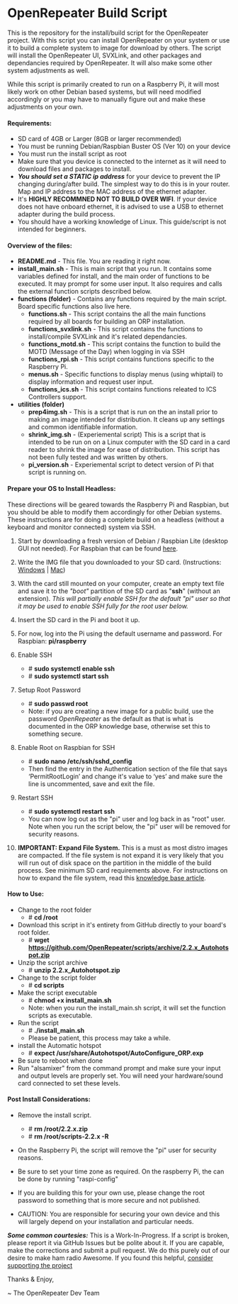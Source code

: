 OpenRepeater Build Script
=======
This is the repository for the install/build script for the OpenRepeater project. With this script you can install OpenRepeater on your system or use it to build a complete system to image for download by others. The script will install the OpenRepeater UI, SVXLink, and other packages and dependancies required by OpenRepeater. It will also make some other system adjustments as well.

While this script is primarily created to run on a Raspberry Pi, it will most likely work on other Debian based systems, but will need modified accordingly or you may have to manually figure out and make these adjustments on your own. 

#### Requirements: 
* SD card of 4GB or Larger (8GB or larger recommended)
* You must be running Debian/Raspbian Buster OS (Ver 10) on your device
* You must run the install script as root
* Make sure that you device is connected to the internet as it will need to download files and packages to install.
* ***You should set a STATIC ip address*** for your device to prevent the IP changing during/after build. The simplest way to do this is in your router. Map and IP address to the MAC address of the ethernet adapter. 
* It's **HIGHLY RECOMMNED NOT TO BUILD OVER WIFI**. If your device does not have onboard ethernet, it is advised to use a USB to ethernet adapter during the build process.
* You should have a working knowledge of Linux. This guide/script is not intended for beginners.

#### Overview of the files:
* **README.md** - This file. You are reading it right now.
* **install_main.sh** - This is main script that you run. It contains some variables defined for install, and the main order of functions to be executed. It may prompt for some user input. It also requires and calls the external function scripts described below.
* **functions (folder)** - Contains any functions required by the main script. Board specific functions also live here.
	* **functions.sh** - This script contains the all the main functions required by all boards for building an ORP installation.
	*  **functions_svxlink.sh** - This script contains the functions to install/compile SVXLink and it's related dependancies.
	*  **functions_motd.sh** - This script contains the function to build the MOTD (Message of the Day) when logging in via SSH
	* **functions_rpi.sh** - This script contains functions specific to the Raspberry Pi.
	* **menus.sh** - Specific functions to display menus (using whiptail) to display information and request user input.
	* **functions_ics.sh** - This script contains functions releated to ICS Controllers support.
* **utilities (folder)**
	* **prep4img.sh** - This is a script that is run on the an install prior to making an image intended for distribution. It cleans up any settings and common identifiable information. 
	* **shrink_img.sh** - (Experiemental script) This is a script that is intended to be run on on a Linux computer with the SD card in a card reader to shrink the image for ease of distribution. This script has not been fully tested and was written by others. 
	* **pi_version.sh** - Experiemental script to detect version of Pi that script is running on.

#### Prepare your OS to Install Headless:
These directions will be geared towards the Raspberry Pi and Raspbian, but you should be able to modify them accordingly for other Debian systems. These instructions are for doing a complete build on a headless (without a keyboard and monitor connected) system via SSH.

1. Start by downloading a fresh version of Debian / Raspbian Lite (desktop GUI not needed). For Raspbian that can be found [here](https://www.raspberrypi.org/downloads/raspbian/).

2. Write the IMG file that you downloaded to your SD card. (Instructions: [Windows](https://openrepeater.com/knowledgebase/topic/writing-img-file-on-windows) | [Mac](https://openrepeater.com/knowledgebase/topic/writing-img-file-on-a-mac))

3. With the card still mounted on your computer, create an empty text file and save it to the *"boot"* partition of the SD card as "**ssh**" (without an extension). *This will partially enable SSH for the default "pi" user so that it may be used to enable SSH fully for the root user below.*

4. Insert the SD card in the Pi and boot it up.

5. For now, log into the Pi using the default username and password. For Raspbian: **pi/raspberry**

6. Enable SSH
	* &#35; **sudo systemctl enable ssh**
	* &#35; **sudo systemctl start ssh**
7. Setup Root Password
	* &#35; **sudo passwd root**
	* Note: if you are creating a new image for a public build, use the password *OpenRepeater* as the default as that is what is documented in the ORP knowledge base, otherwise set this to something secure.
8. Enable Root on Raspbian for SSH
	* &#35; **sudo nano /etc/ssh/sshd_config**
	* Then find the entry in the Authentication section of the file that says ‘PermitRootLogin’ and change it's value to ‘yes’ and make sure the line is uncommented, save and exit the file.
9. Restart SSH
	* &#35; **sudo systemctl restart ssh**
	* You can now log out as the "pi" user and log back in as "root" user. Note when you run the script below, the "pi" user will be removed for security reasons.

10. **IMPORTANT: Expand File System.** This is a must as most distro images are compacted. If the file system is not expand it is very likely that you will run out of disk space on the partition in the middle of the build process. See minimum SD card requirements above. For instructions on how to expand the file system, read this [knowledge base article](https://openrepeater.com/knowledgebase/topic/expanding-the-file-system).

#### How to Use: 
* Change to the root folder
	* &#35; **cd /root**
* Download this script in it's entirety from GitHub directly to your board's root folder.
	* &#35; **wget https://github.com/OpenRepeater/scripts/archive/2.2.x_Autohotspot.zip**
* Unzip the script archive
	* &#35; **unzip 2.2.x_Autohotspot.zip**
* Change to the script folder
	* &#35; **cd scripts**
* Make the script executable
	* &#35; **chmod +x install_main.sh**
	* Note: when you run the install_main.sh script, it will set the function scripts as executable.
* Run the script
	* &#35; **./install_main.sh**
	* Please be patient, this process may take a while.
* install the Automatic hotspot
    * &#35; **expect /usr/share/Autohotspot/AutoConfigure_ORP.exp**
* Be sure to reboot when done
* Run "alsamixer" from the command prompt and make sure your input and output levels are properly set. You will need your hardware/sound card connected to set these levels.

#### Post Install Considerations:

* Remove the install script.
	* &#35; **rm /root/2.2.x.zip**
	* &#35; **rm /root/scripts-2.2.x -R**
* On the Raspberry Pi, the script will remove the "pi" user for security reasons.

* Be sure to set your time zone as required. On the raspberry Pi, the can be done by running "raspi-config"

* If you are building this for your own use, please change the root password to something that is more secure and not published.

* CAUTION: You are responsible for securing your own device and this will largely depend on your installation and particular needs. 



***Some common courtesies:*** This is a Work-In-Progress. If a script is broken, please report it via GitHub Issues but be polite about it. If you are capable, make the corrections and submit a pull request. We do this purely out of our desire to make ham radio Awesome. If you found this helpful, [consider supporting the project](https://openrepeater.com/donate)

Thanks & Enjoy,

~ The OpenRepeater Dev Team
